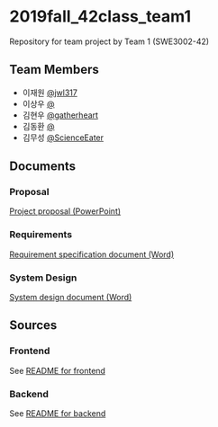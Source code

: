# 2019fall_42class_team1
Repository for team project by Team 1 (SWE3002-42)

## Team Members
- 이재원 [@jwl317](https://github.com/jwl317)
- 이상우 [@](https://github.com/)
- 김현우 [@gatherheart](https://github.com/gatherheart)
- 김동환 [@](https://github.com/)
- 김무성 [@ScienceEater](https://github.com/ScienceEater)

## Documents

### Proposal
[Project proposal (PowerPoint)](docs/Proposal.pptx)

### Requirements
[Requirement specification document (Word)](docs/)

### System Design
[System design document (Word)](docs/)

## Sources

### Frontend
See [README for frontend](src/Frontend/README.md)

### Backend
See [README for backend](src/Backend/README.md)
